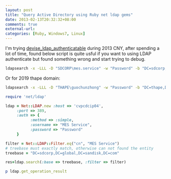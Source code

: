 ```yaml
---
layout: post
title: "Query Active Directory using Ruby net ldap gems"
date: 2013-02-13T20:32:32+08:00
comments: true
external-url:
categories: [Ruby, Windows7, Linux]
---
```


I'm trying [devise_ldap_authenticatable](https://github.com/cschiewek/devise_ldap_authenticatable) during 2013 CNY, after spending a lot of time, found below script is quite usful if you want to using LDAP authenticate but found something wrong and start trying to debug.

<!--more-->

```bash Confirm first command line ldap works good
ldapsearch -x -LLL -D "SDCORP\mes.service" -w "Password" -b "DC=sdcorp,DC=global,DC=sandisk,DC=com" -s sub -H ldap://cvpcdcip04 "cn=Eric Guo" cn mail displayName samaccountname
```

Or for 2019 thape domain:

```bash
ldapsearch -x -LLL -D "THAPE\guochunzhong" -w "Password" -b "DC=thape,DC=com,DC=cn" -s sub -H ldap://server02.thape.com.cn "samaccountname=guochunzhong" cn mail displayName samaccountname
```

```ruby Using ruby gems to test
require 'net/ldap'

ldap = Net::LDAP.new :host => 'cvpcdcip04',
     :port => 389,
     :auth => {
           :method => :simple,
           :username => "MES Service",
           :password => "Password"
     }

filter = Net::LDAP::Filter.eq("cn", "MES Service")
# treebase must exactly match, otherwise can not found the entity
treebase = "DC=sdcorp,DC=global,DC=sandisk,DC=com"

res=ldap.search(:base => treebase, :filter => filter)

p ldap.get_operation_result
```

